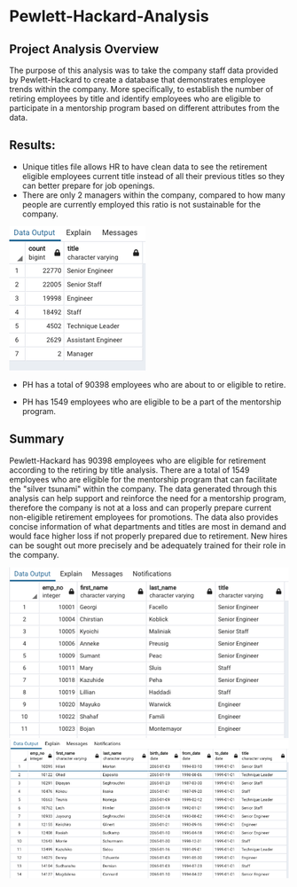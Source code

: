 # Pewlett-Hackard-Analysis

## Project Analysis Overview 
The purpose of this analysis was to take the company staff data provided by Pewlett-Hackard to create a database that demonstrates employee trends within the company. More specifically, to establish the number of retiring employees by title and identify employees who are eligible to participate in a mentorship program based on different attributes from the data.

 ## Results: 
- Unique titles file allows HR to have clean data to see the retirement eligible employees current title instead of all their previous titles so they can better prepare for job openings.
- There are only 2 managers within the company, compared to how many people are currently employed this ratio is not sustainable for the company.

![alt text](https://github.com/allison-chavez/Pewlett-Hackard-Analysis/blob/main/Data_Images/retiring_titles.png)

- PH has a total of 90398 employees who are about to or eligible to retire.

- PH has 1549 employees who are eligible to be a part of the mentorship program. 





## Summary
Pewlett-Hackard has 90398 employees who are eligible for retirement according to the retiring by title analysis. There are a total of 1549 employees who are eligible for the mentorship program that can facilitate the "silver tsunami" within the company. The data generated through this analysis can help support and reinforce the need for a mentorship program, therefore the company is not at a loss and can properly prepare current non-eligible retirement employees for promotions. The data also provides concise information of what departments and titles are most in demand and would face higher loss if not properly prepared due to retirement. New hires can be sought out more precisely and be adequately trained for their role in the company.
 

![alt text](https://github.com/allison-chavez/Pewlett-Hackard-Analysis/blob/main/Data_Images/unique_titles.png)
![alt text](https://github.com/allison-chavez/Pewlett-Hackard-Analysis/blob/main/Data_Images/mentorship_eligibility.png)
